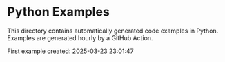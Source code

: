 # Python Examples

This directory contains automatically generated code examples in Python.
Examples are generated hourly by a GitHub Action.

First example created: 2025-03-23 23:01:47
